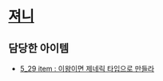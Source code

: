 # [져니](http://github.com/cl8d)

## 담당한 아이템

- [5_29 item : 이왕이면 제네릭 타입으로 만들라](../../내용%20정리/5장/item_29)
